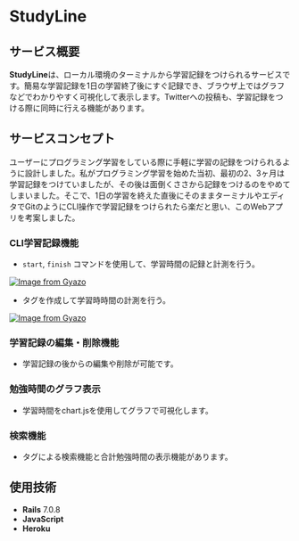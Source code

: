 # StudyLine

## サービス概要
**StudyLine**は、ローカル環境のターミナルから学習記録をつけられるサービスです。簡易な学習記録を1日の学習終了後にすぐ記録でき、ブラウザ上ではグラフなどでわかりやすく可視化して表示します。Twitterへの投稿も、学習記録をつける際に同時に行える機能があります。

## サービスコンセプト
ユーザーにプログラミング学習をしている際に手軽に学習の記録をつけられるように設計しました。私がプログラミング学習を始めた当初、最初の2、3ヶ月は学習記録をつけていましたが、その後は面倒くささから記録をつけるのをやめてしまいました。そこで、1日の学習を終えた直後にそのままターミナルやエディタでGitのようにCLI操作で学習記録をつけられたら楽だと思い、このWebアプリを考案しました。

### CLI学習記録機能
- `start`, `finish` コマンドを使用して、学習時間の記録と計測を行う。

[![Image from Gyazo](https://i.gyazo.com/a47720d48b66ee975566f3a0f3c82bfa.png)](https://gyazo.com/a47720d48b66ee975566f3a0f3c82bfa)

- タグを作成して学習時時間の計測を行う。

[![Image from Gyazo](https://i.gyazo.com/ef84b21529e69fe5d1e9a53dd99dd15c.png)](https://gyazo.com/ef84b21529e69fe5d1e9a53dd99dd15c)

### 学習記録の編集・削除機能
- 学習記録の後からの編集や削除が可能です。

### 勉強時間のグラフ表示
- 学習時間をchart.jsを使用してグラフで可視化します。

### 検索機能
- タグによる検索機能と合計勉強時間の表示機能があります。

## 使用技術

- **Rails** 7.0.8
- **JavaScript**
- **Heroku**
